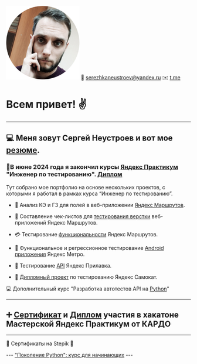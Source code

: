 
                   
![foto](foto.png)  :email: [serezhkaneustroev@yandex.ru](mailto:serezhkaneustroev@yandex.ru) 
:envelope: [t.me](https://t.me/blackcoffe1989)

# Всем привет! :v:



_________
## :computer: Меня зовут Сергей Неустроев и вот мое <a href="https://drive.google.com/file/d/1EgA7QhtojxptJ9liV5UoWBPp594AyEDd/view?usp=sharing" target="_blank">резюме</a>.

### :memo:В июне 2024 года я закончил курсы [Яндекс Практикум](https://practicum.yandex.ru/) "Инженер по тестированию". [Диплом](https://drive.google.com/file/d/1FEaxwCxaT9ccu4pOscoQc0rT6r_KlaV9/view?usp=sharing)

Тут собрано мое портфолио на основе нескольких проектов, с которыми я работал в рамках курса “Инженер по тестированию”.

- :page_facing_up: Анализ КЭ и ГЗ для полей в веб-приложении [Яндекс Маршрутов](https://docs.google.com/spreadsheets/d/1ZpukNgFi9pBBgaALpfCXpEbnYxqN1RPzCiUA6Pk-6qw/edit?usp=sharing).

- :newspaper: Составление чек-листов для [тестирования верстки](https://docs.google.com/spreadsheets/d/19CCvh0qGJDUOIdCLPetE26YVat93QJGP3pYAf5od64c/edit?usp=sharing) веб-приложений Яндекс Маршрутов.

- :credit_card: Тестирование [функциональности](https://docs.google.com/spreadsheets/d/1C0d-hEWB8DnTGNCsAyWXLR-KE-yDcr4r6XW0mCJvcpo/edit?usp=sharing) Яндекс Маршрутов.

- :iphone: Функциональное и регрессионное тестирование [Android приложения](https://docs.google.com/spreadsheets/d/145k19jzW2hMsX3S7ghULe-tMZIN98RVUYn3HjrBJYPA/edit?usp=sharing) Яндекс Метро.

- :satellite: Тестирование [API](https://docs.google.com/spreadsheets/d/1cdDHzMiM-hADt7SNnvSheWoWyZ7U6bGpfabUzyiOzSs/edit?usp=sharing) Яндекс Прилавка.

- :scroll: [Дипломный проект](https://docs.google.com/spreadsheets/d/1zcHjgoAQ2nWHTxVAYdClMK5uN2Sq2qrMn7mgE4a5jHg/edit?usp=sharing) по тестированию Яндекс Самокат.

:computer: Дополнительный курс "Разработка автотестов API на [Python](https://github.com/BlackCoffee1989/api_yandex_first_name_test)"

---
## :heavy_plus_sign: [Сертификат](https://drive.google.com/file/d/1FuxrHB8UPmURN2aSbqx4_ONzhQRnXvWF/view?usp=sharing) и [Диплом](https://drive.google.com/file/d/1G5qkk3_FfwpBzptrQZT6yviMCI4OloGC/view?usp=sharing) участия в хакатоне Мастерской Яндекс Практикум от КАРДО 
___

:bookmark_tabs: Сертификаты на Stepik :bookmark_tabs:

 --- ["Поколение Python": курс для начинающих](https://drive.google.com/file/d/1EvcceXYM6_4zppoYfH7R7VxKM1-dhQR-/view?usp=sharing) ---
